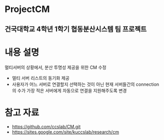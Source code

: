 # ProjectCM

## 건국대학교 4학년 1학기 협동분산시스템 팀 프로젝트

# 내용 설명
멀티서버의 상황에서, 분산 투명성 제공을 위한 CM 수정
- 멀티 서버 리스트의 동기화 제공
- 사용자가 어느 서버로 연결할지 선택하는 것이 아닌 현재 서버들간의 connection의 수가 가장 적은 서버에게 자동으로 연결을 지원해주도록 변경

# 참고 자료
- https://github.com/ccslab/CM.git
- https://sites.google.com/site/kuccslab/research/cm
